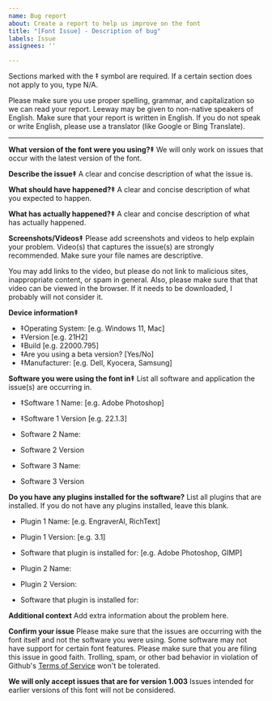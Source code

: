 ```yaml
---
name: Bug report
about: Create a report to help us improve on the font
title: "[Font Issue] - Description of bug"
labels: Issue
assignees: ''

---
```


Sections marked with the ‡ symbol are required. If a certain section does not apply to you, type N/A.

Please make sure you use proper spelling, grammar, and capitalization so we can read your report. Leeway may be given to non-native speakers of English. Make sure that your report is written in English. If you do not speak or write English, please use a translator (like Google or Bing Translate).

- - - -
**What version of the font were you using?‡**
We will only work on issues that occur with the latest version of the font.

**Describe the issue‡**
A clear and concise description of what the issue is.

**What should have happened?‡**
A clear and concise description of what you expected to happen.

**What has actually happened?‡**
A clear and concise description of what has actually happened.

**Screenshots/Videos‡**
Please add screenshots and videos to help explain your problem. Video(s) that captures the issue(s) are strongly recommended. Make sure your file names are descriptive.

You may add links to the video, but please do not link to malicious sites, inappropriate content, or spam in general. Also, please make sure that that video can be viewed in the browser. If it needs to be downloaded, I probably will not consider it.

**Device information‡**
 - ‡Operating System: [e.g. Windows 11, Mac]
 - ‡Version [e.g. 21H2]
 - ‡Build [e.g. 22000.795]
 - ‡Are you using a beta version? [Yes/No]
 - ‡Manufacturer: [e.g. Dell, Kyocera, Samsung]

**Software you were using the font in‡**
List all software and application the issue(s) are occurring in.
 - ‡Software 1 Name: [e.g. Adobe Photoshop]
 - ‡Software 1 Version [e.g. 22.1.3]

 - Software 2 Name: 
 - Software 2 Version 

 - Software 3 Name: 
 - Software 3 Version 

**Do you have any plugins installed for the software?**
List all plugins that are installed. If you do not have any plugins installed, leave this blank.
 - Plugin 1 Name: [e.g. EngraverAI, RichText]
 - Plugin 1 Version: [e.g. 3.1]
 - Software that plugin is installed for: [e.g. Adobe Photoshop, GIMP]

 - Plugin 2 Name: 
 - Plugin 2 Version: 
 - Software that plugin is installed for: 

**Additional context**
Add extra information about the problem here.

**Confirm your issue**
Please make sure that the issues are occurring with the font itself and not the software you were using. Some software may not have support for certain font features.
Please make sure that you are filing this issue in good faith. Trolling, spam, or other bad behavior in violation of Github's [Terms of Service](https://docs.github.com/en/site-policy/github-terms/github-terms-of-service) won't be tolerated.

**We will only accept issues that are for version 1.003**
Issues intended for earlier versions of this font will not be considered.

